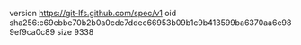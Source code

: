 version https://git-lfs.github.com/spec/v1
oid sha256:c69ebbe70b2b0a0cde7ddec66953b09b1c9b413599ba6370aa6e989ef9ca0c89
size 9338

